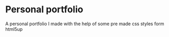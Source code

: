 # Personal portfolio

A personal portfolio I made with the help of some pre made css styles form html5up
